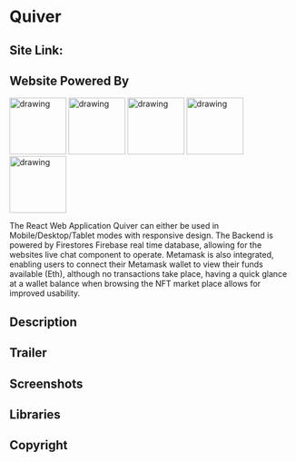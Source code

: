 # Quiver

## Site Link: 

## Website Powered By 

<img src="https://cdn.freebiesupply.com/logos/large/2x/react-1-logo-png-transparent.png" alt="drawing" width="100"/> <img 
src="https://firebase.google.com/images/brand-guidelines/logo-vertical.png" alt="drawing" width="100"/> 
<img src="https://yt3.ggpht.com/ytc/AMLnZu_bZz66jLBsycj-vvHpGDFsqqC2EwCByH4KWi0J=s900-c-k-c0x00ffffff-no-rj" alt="drawing" width="100"/>
<img src="https://res.cloudinary.com/crunchbase-production/image/upload/c_lpad,f_auto,q_auto:eco,dpr_1/gknmszuswhzcwxxxsuis" alt="drawing" width="100"/>
<img src="https://www.kindpng.com/picc/m/730-7305731_transparent-ubuntu-logo-png-postman-log-png-download.png" alt="drawing" width="100"/>

The React Web Application Quiver can either be used in Mobile/Desktop/Tablet modes with responsive design. The Backend is powered by Firestores Firebase 
real time database, allowing for the websites live chat component to operate. Metamask is also integrated, enabling users to connect their Metamask wallet 
to view their funds available (Eth), although no transactions take place, having a quick glance at a wallet balance when browsing the NFT market place allows for 
improved usability. 

## Description 

## Trailer 

## Screenshots 

## Libraries

## Copyright
